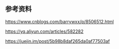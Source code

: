 ## 参考资料

https://www.cnblogs.com/barrywxx/p/8506512.html

https://yq.aliyun.com/articles/582282

https://juejin.im/post/5b98b8daf265da0af77503af

